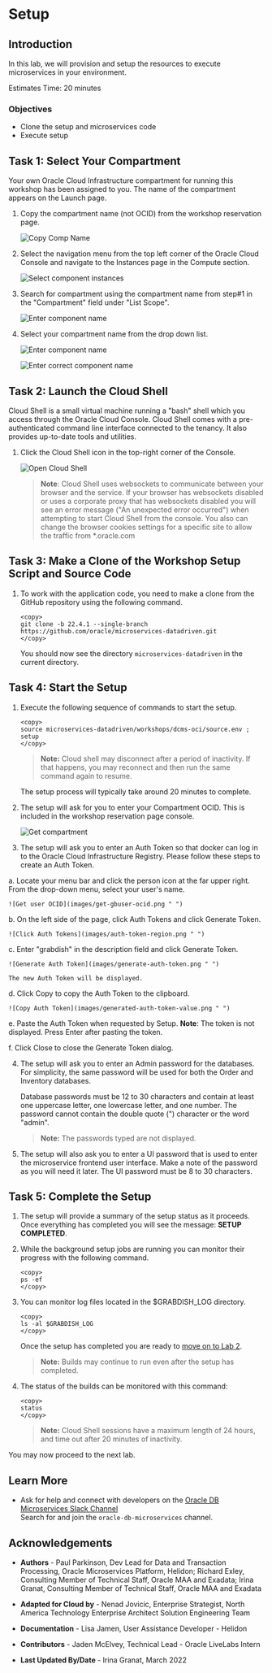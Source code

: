 # Setup

## Introduction

In this lab, we will provision and setup the resources to execute microservices in your environment.

Estimates Time: 20 minutes

### Objectives

* Clone the setup and microservices code
* Execute setup

## Task 1: Select Your Compartment

Your own Oracle Cloud Infrastructure compartment for running this workshop has been assigned to you. The name of the compartment appears on the Launch page.

1. Copy the compartment name (not OCID) from the workshop reservation page.

    ![Copy Comp Name](images/copy-comp-name.png " ")

2. Select the navigation menu from the top left corner of the Oracle Cloud Console and navigate to the Instances page in the Compute section.

   ![Select component instances](images/select-compute-instances.png " ")

3. Search for compartment using the compartment name from step#1 in the "Compartment" field under "List Scope".

    ![Enter component name](images/enter-comp-name.png " ")

4. Select your compartment name from the drop down list.

    ![Enter component name](images/select-comp-name.png " ")

    ![Enter correct component name](images/correct-comp-name.png " ")

## Task 2: Launch the Cloud Shell

Cloud Shell is a small virtual machine running a "bash" shell which you access through the Oracle Cloud Console. Cloud Shell comes with a pre-authenticated command line interface connected to the tenancy. It also provides up-to-date tools and utilities.

1. Click the Cloud Shell icon in the top-right corner of the Console.

    ![Open Cloud Shell](images/open-cloud-shell.png " ")

    >**Note**: Cloud Shell uses websockets to communicate between your browser and the service. If your browser has websockets disabled or uses a corporate proxy that has websockets disabled you will see an error message ("An unexpected error occurred") when attempting to start Cloud Shell from the console. You also can change the browser cookies settings for a specific site to allow the traffic from *.oracle.com

## Task 3: Make a Clone of the Workshop Setup Script and Source Code

1. To work with the application code, you need to make a clone from the GitHub repository using the following command.  

     ```
     <copy>
     git clone -b 22.4.1 --single-branch https://github.com/oracle/microservices-datadriven.git
     </copy>
     ```

     You should now see the directory `microservices-datadriven` in the current directory.

## Task 4: Start the Setup

1. Execute the following sequence of commands to start the setup.  
 
     ```
     <copy>
     source microservices-datadriven/workshops/dcms-oci/source.env ;  setup
     </copy>
     ```

     > **Note:** Cloud shell may disconnect after a period of inactivity. If that happens, you may reconnect and then run the same command again to resume.

     The setup process will typically take around 20 minutes to complete.  

2. The setup will ask for you to enter your Compartment OCID. This is included in the workshop reservation page console.

    ![Get compartment](images/get-compartment-ocid.png " ")

3. The setup will ask you to enter an Auth Token so that docker can log in to the Oracle Cloud Infrastructure Registry. Please follow these steps to create an Auth Token.

  a. Locate your menu bar and click the person icon at the far upper right. From the drop-down menu, select your user's name.

    ![Get user OCID](images/get-gbuser-ocid.png " ")

  b. On the left side of the page, click Auth Tokens and click Generate Token.

    ![Click Auth Tokens](images/auth-token-region.png " ")

  c. Enter "grabdish" in the description field and click Generate Token.

    ![Generate Auth Token](images/generate-auth-token.png " ")

    The new Auth Token will be displayed.

  d. Click Copy to copy the Auth Token to the clipboard.

    ![Copy Auth Token](images/generated-auth-token-value.png " ")

  e. Paste the Auth Token when requested by Setup. **Note**: The token is not displayed. Press Enter after pasting the token.

  f. Click Close to close the Generate Token dialog.

4. The setup will ask you to enter an Admin password for the databases. For simplicity, the same password will be used for both the Order and Inventory databases.

    Database passwords must be 12 to 30 characters and contain at least one uppercase letter, one lowercase letter, and one number. The password cannot contain the double quote (") character or the word "admin".

    > **Note:** The passwords typed are not displayed.

5. The setup will also ask you to enter a UI password that is used to enter the microservice frontend user interface. Make a note of the password as you will need it later. The UI password must be 8 to 30 characters.

## Task 5: Complete the Setup

1. The setup will provide a summary of the setup status as it proceeds. Once everything has completed you will see the message: **SETUP COMPLETED**.

2. While the background setup jobs are running you can monitor their progress with the following command.

    ```
    <copy>
    ps -ef
    </copy>
    ```

3. You can monitor log files located in the $GRABDISH_LOG directory.

    ```
    <copy>
    ls -al $GRABDISH_LOG
    </copy>
    ```

    Once the setup has completed you are ready to [move on to Lab 2](#next).

    > **Note:** Builds may continue to run even after the setup has completed. 

4. The status of the builds can be monitored with this command:

    ```
    <copy>
    status
    </copy>
    ```

    > **Note:** Cloud Shell sessions have a maximum length of 24 hours, and time out after 20 minutes of inactivity.
  
You may now proceed to the next lab.

## Learn More

* Ask for help and connect with developers on the [Oracle DB Microservices Slack Channel](https://bit.ly/oracle-database-microservices-slack)  
Search for and join the `oracle-db-microservices` channel. 

## Acknowledgements

* **Authors** - Paul Parkinson, Dev Lead for Data and Transaction Processing, Oracle Microservices Platform, Helidon; Richard Exley, Consulting Member of Technical Staff, Oracle MAA and Exadata; Irina Granat, Consulting Member of Technical Staff, Oracle MAA and Exadata

* **Adapted for Cloud by** - Nenad Jovicic, Enterprise Strategist, North America Technology Enterprise Architect Solution Engineering Team
* **Documentation** - Lisa Jamen, User Assistance Developer - Helidon
* **Contributors** - Jaden McElvey, Technical Lead - Oracle LiveLabs Intern
* **Last Updated By/Date** - Irina Granat, March 2022
